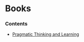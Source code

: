 # Books

### Contents
- [Pragmatic Thinking and Learning](./Pragmatic-Thinking-And-Learning/PragmaticThinkingAndLearning.md)
